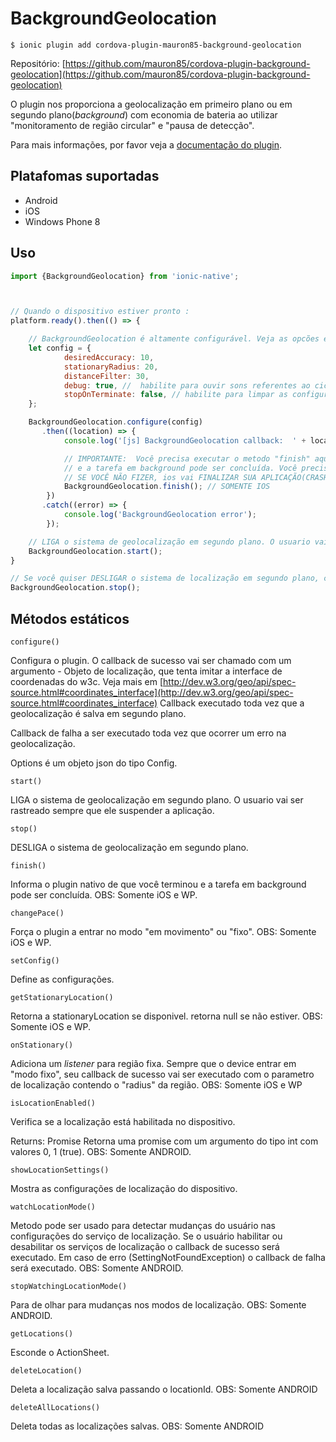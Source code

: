 BackgroundGeolocation
===========

```
$ ionic plugin add cordova-plugin-mauron85-background-geolocation
```

Repositório: [https://github.com/mauron85/cordova-plugin-background-geolocation](https://github.com/mauron85/cordova-plugin-background-geolocation)

O plugin nos proporciona a geolocalização em primeiro plano ou em segundo plano(*background*) com economia de bateria ao utilizar "monitoramento de região circular" e "pausa de detecção".

Para mais informações, por favor veja a [documentação do plugin](https://github.com/mauron85/cordova-plugin-background-geolocation).

Platafomas suportadas
-----
- Android
- iOS
- Windows Phone 8

Uso
---

``` javascript
import {BackgroundGeolocation} from 'ionic-native';



// Quando o dispositivo estiver pronto :
platform.ready().then(() => {

    // BackgroundGeolocation é altamente configurável. Veja as opcões específicas de configuração da plataforma
    let config = {
            desiredAccuracy: 10,
            stationaryRadius: 20,
            distanceFilter: 30,
            debug: true, //  habilite para ouvir sons referentes ao ciclo de vida do background-geolocation.
            stopOnTerminate: false, // habilite para limpar as configurações de localizaçao em segundo plano quando o app for fechado.
    };

    BackgroundGeolocation.configure(config)
       .then((location) => {
            console.log('[js] BackgroundGeolocation callback:  ' + location.latitude + ',' + location.longitude);

            // IMPORTANTE:  Você precisa executar o metodo "finish" aqui para informar o plugin nativo de que você terminou
            // e a tarefa em background pode ser concluída. Você precisa fazer isso independentemente do sucesso da sua requisição HTTP.
            // SE VOCÊ NÃO FIZER, ios vai FINALIZAR SUA APLICAÇÃO(CRASH) por ficar muito tempo em segundo plano. 
            BackgroundGeolocation.finish(); // SOMENTE IOS
        })
       .catch((error) => {
            console.log('BackgroundGeolocation error');
        });

    // LIGA o sistema de geolocalização em segundo plano. O usuario vai ser rastreado sempre que ele suspender a aplicação.
    BackgroundGeolocation.start();
}

// Se você quiser DESLIGAR o sistema de localização em segundo plano, chame o metodo "stop".
BackgroundGeolocation.stop();
```

Métodos estáticos
-----------------

``` configure() ```

Configura o plugin. O callback de sucesso vai ser chamado com um argumento - Objeto de localização, que tenta imitar a interface de coordenadas do w3c. Veja mais em [http://dev.w3.org/geo/api/spec-source.html#coordinates_interface](http://dev.w3.org/geo/api/spec-source.html#coordinates_interface) Callback executado toda vez que a geolocalização é salva em segundo plano.

Callback de falha a ser executado toda vez que ocorrer um erro na geolocalização.

Options é um objeto json do tipo Config.

``` start() ```

LIGA o sistema de geolocalização em segundo plano. O usuario vai ser rastreado sempre que ele suspender a aplicação.

``` stop() ```

DESLIGA o sistema de geolocalização em segundo plano.

``` finish() ```

Informa o plugin nativo de que você terminou e a tarefa em background pode ser concluída. OBS: Somente iOS e WP.

``` changePace() ```

Força o plugin a entrar no modo "em movimento" ou "fixo". OBS: Somente iOS e WP.

``` setConfig() ```

Define as configurações.

``` getStationaryLocation() ```

Retorna a stationaryLocation se disponivel. retorna null se não estiver. OBS: Somente iOS e WP.

``` onStationary() ```

Adiciona um *listener* para região fixa. Sempre que o device entrar em "modo fixo", seu callback de sucesso vai ser executado com o parametro de localização contendo o "radius" da região. OBS: Somente iOS e WP

``` isLocationEnabled() ```

Verifica se a localização está habilitada no dispositivo.

Returns: Promise<number> Retorna uma promise com um argumento do tipo int com valores 0, 1 (true). OBS: Somente ANDROID.

``` showLocationSettings() ```

Mostra as configurações de localização do dispositivo.

``` watchLocationMode() ```

Metodo pode ser usado para detectar mudanças do usuário nas configurações do serviço de localização. Se o usuário habilitar ou desabilitar os serviços de localização o callback de sucesso será executado. Em caso de erro (SettingNotFoundException) o callback de falha será executado. OBS: Somente ANDROID.

``` stopWatchingLocationMode() ```

Para de olhar para mudanças nos modos de localização. OBS: Somente ANDROID.

``` getLocations() ```

Esconde o ActionSheet.

``` deleteLocation() ```

Deleta a localização salva passando o locationId. OBS: Somente ANDROID

``` deleteAllLocations() ```

Deleta todas as localizações salvas. OBS: Somente ANDROID
